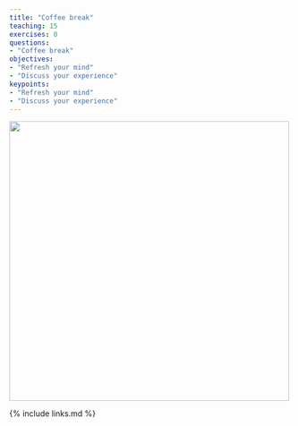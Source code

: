 ```yaml
---
title: "Coffee break"
teaching: 15
exercises: 0
questions:
- "Coffee break"
objectives:
- "Refresh your mind"
- "Discuss your experience"
keypoints:
- "Refresh your mind"
- "Discuss your experience"
---
```


<img src="{{ page.root }}/fig/1280px-A_small_cup_of_coffee.JPG" width="500px" />

{% include links.md %}
